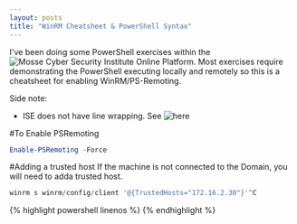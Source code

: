 ```yaml
---
layout: posts
title: "WinRM Cheatsheet & PowerShell Syntax"
---
```


I've been doing some PowerShell exercises within the ![Mosse Cyber Security Institute](https://www.mosse-institute.com/) Online Platform. Most exercises require demonstrating the PowerShell executing locally and remotely so this is a cheatsheet for enabling WinRM/PS-Remoting.



Side note:  
* ISE does not have line wrapping. See ![here](https://superuser.com/questions/871178/line-wrapping-in-powershell-ise-console)



#To Enable PSRemoting
```powershell
Enable-PSRemoting -Force
```


#Adding a trusted host
If the machine is not connected to the Domain, you will need to adda  trusted host.


```powershell
winrm s winrm/config/client '@{TrustedHosts="172.16.2.30"}'^C
```
{% highlight powershell linenos %}
{% endhighlight %}